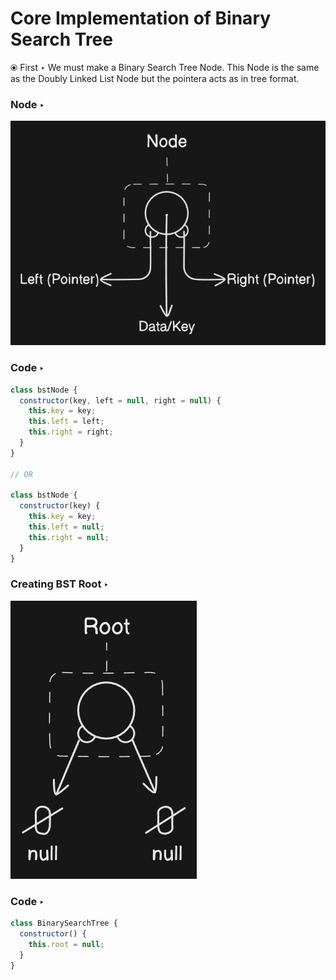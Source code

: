 # Core Implementation of Binary Search Tree

&#10687; First &#8227; We must make a Binary Search Tree Node. This Node is the same as the Doubly Linked List Node but the pointera acts as in tree format.

### Node &#8227;

![ScreenShot Node](../../assets/Node.png)

### Code &#8227;

```javascript
class bstNode {
  constructor(key, left = null, right = null) {
    this.key = key;
    this.left = left;
    this.right = right;
  }
}

// OR

class bstNode {
  constructor(key) {
    this.key = key;
    this.left = null;
    this.right = null;
  }
}
```

### Creating BST Root &#8227;

![Screenshot Root](../../assets/root.png)

### Code &#8227;

```javascript
class BinarySearchTree {
  constructor() {
    this.root = null;
  }
}
```
